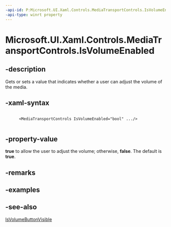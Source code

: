 ```yaml
---
-api-id: P:Microsoft.UI.Xaml.Controls.MediaTransportControls.IsVolumeEnabled
-api-type: winrt property
---
```


# Microsoft.UI.Xaml.Controls.MediaTransportControls.IsVolumeEnabled

<!--
public bool IsVolumeEnabled { get; set; }
-->


## -description
Gets or sets a value that indicates whether a user can adjust the volume of the media.


## -xaml-syntax
```xaml

      <MediaTransportControls IsVolumeEnabled="bool" .../>
    
```


## -property-value
**true** to allow the user to adjust the volume; otherwise, **false**. The default is **true**.

## -remarks

## -examples

## -see-also
[IsVolumeButtonVisible](mediatransportcontrols_isvolumebuttonvisible.md)
